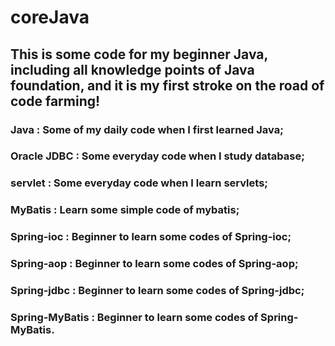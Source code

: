 # coreJava
## This is some code for my beginner Java, including all knowledge points of Java foundation, and it is my first stroke on the road of code farming!
### Java : Some of my daily code when I first learned Java;
### Oracle JDBC : Some everyday code when I study database;
### servlet : Some everyday code when I learn servlets;
### MyBatis : Learn some simple code of mybatis;
### Spring-ioc : Beginner to learn some codes of Spring-ioc;
### Spring-aop : Beginner to learn some codes of Spring-aop;
### Spring-jdbc : Beginner to learn some codes of Spring-jdbc;
### Spring-MyBatis : Beginner to learn some codes of Spring-MyBatis.
